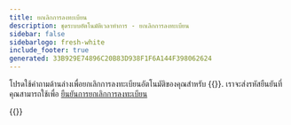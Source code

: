 ```yaml
---
title: ยกเลิกการลงทะเบียน
description: ชุดระบบอัตโนมัติเวลาทําการ - ยกเลิกการลงทะเบียน
sidebar: false
sidebarlogo: fresh-white
include_footer: true
generated: 33B929E74896C20B83D938F1F6A144F398062624
---
```


โปรดใช้คําถามด้านล่างเพื่อยกเลิกการลงทะเบียนอัตโนมัติของคุณสําหรับ {{<product-name>}}. เราจะส่งรหัสยืนยันที่คุณสามารถใช้เพื่อ [ยืนยันการยกเลิกการลงทะเบียน](/th/office-hours/unregister-confirm)

{{<questions name="/content/th/office-hours/unregister.json" completed="ขอขอบคุณที่กรอกคําถามยกเลิกการลงทะเบียน" shownavigationbuttons="false" locale="th">}}
